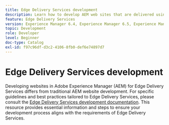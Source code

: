 ```yaml
---
title: Edge Delivery Services development
description: Learn how to develop AEM web sites that are delivered using Edge Delivery Services.
feature: Edge Delivery Services
version: Experience Manager 6.4, Experience Manager 6.5, Experience Manager as a Cloud Service
topic: Development
role: Developer
level: Beginner
doc-type: Catalog
exl-id: f97c96df-d3c2-4106-8fb0-def6e74897d7
---
```

# Edge Delivery Services development

Developing websites in Adobe Experience Manager (AEM) for Edge Delivery Services differs from traditional AEM website development. For specific guidelines and best practices tailored to Edge Delivery Services, please consult the [Edge Delivery Services development documentation](../edge-delivery-services/developing/prerequisites.md). This resource provides essential information and steps to ensure your development process aligns with the requirements of Edge Delivery Services.
